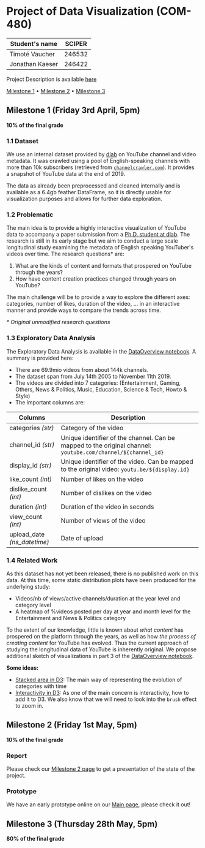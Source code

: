 # Project of Data Visualization (COM-480)

| Student's name  | SCIPER |
| --------------- | ------ |
| Timoté Vaucher  | 246532 |
| Jonathan Kaeser | 246422 |

Project Description is available [here](https://com-480-data-visualization.github.io/2020-project-guidelines/)

[Milestone 1](#milestone-1-friday-3rd-april-5pm) • [Milestone 2](#milestone-2-friday-1st-may-5pm) • [Milestone 3](#milestone-3-thursday-28th-may-5pm)

## Milestone 1 (Friday 3rd April, 5pm)

**10% of the final grade**

### 1.1 Dataset

We use an internal dataset provided by [dlab]( https://dlab.epfl.ch/ ) on YouTube channel and video metadata. It was crawled using a pool of English-speaking channels with more than 10k subscribers (retrieved from [`channelcrawler.com`]( https://channelcrawler.com/ )). It provides a snapshot of YouTube data at the end of 2019.

The data as already been preprocessed and cleaned internally and is available as a 6.4gb feather DataFrame, so it is directly usable for visualization purposes and allows for further data exploration.

### 1.2 Problematic

The main idea is to provide a highly interactive visualization of YouTube data to accompany a paper submission from a [Ph.D. student at dlab]( https://manoelhortaribeiro.github.io/ ). The research is still in its early stage but we aim to conduct a large scale longitudinal study examining the metadata of English speaking YouTuber's videos over time. The research questions* are:

1. What are the kinds of content and formats that prospered on YouTube through the years?
2. How have content creation practices changed through years on YouTube?

The main challenge will be to provide a way to explore the different axes: categories, number of likes, duration of the video, ... in an interactive manner and provide ways to compare the trends across time.

*\* Original unmodified research questions*

### 1.3 Exploratory Data Analysis

The Exploratory Data Analysis is available in the [DataOverview notebook](notebooks/DataOverview.ipynb). A summary is provided here:

- There are 69.9mio videos from about 144k channels.
- The dataset span from July 14th 2005 to November 11th 2019.
- The videos are divided into 7 categories: (Entertainment, Gaming, Others, News & Politics, Music, Education, Science & Tech, Howto & Style)
- The important columns are:

| Columns                     | Description                                                  |
| --------------------------- | ------------------------------------------------------------ |
| categories *(str)*          | Category of the video                                        |
| channel_id *(str)*          | Unique identifier of the channel. Can be mapped to the original channel: `youtube.com/channel/${channel_id}` |
| display_id *(str)*          | Unique identifier of the video. Can be mapped to the original video: `youtu.be/${display.id}` |
| like_count *(int)*          | Number of likes on the video                                 |
| dislike_count *(int)*       | Number of dislikes on the video                              |
| duration *(int)*            | Duration of the video in seconds                             |
| view_count *(int)*          | Number of views of the video                                 |
| upload_date *(ns_datetime)* | Date of upload                                               |


### 1.4 Related Work

As this dataset has not yet been released, there is no published work on this data. At this time, some static distribution plots have been produced for the underlying study:
- Videos/nb of views/active channels/duration at the year level and category level
- A heatmap of %videos posted per day at year and month level for the Entertainment and News & Politics category

To the extent of our knowledge, little is known about *what content* has prospered on the platform through the years, as well as how *the process of creating content* for YouTube has evolved. Thus the current approach of studying the longitudinal data of YouTube is inherently original. We propose additional sketch of visualizations in part 3 of the [DataOverview notebook](notebooks/DataOverview.ipynb).

**Some ideas:**
- [Stacked area in D3](https://www.d3-graph-gallery.com/stackedarea.html): The main way of representing the evolution of categories with time
- [Interactivity in D3](https://www.d3-graph-gallery.com/interactivity.html): As one of the main concern is interactivity, how to add it to D3. We also know that we will need to look into the `brush` effect to zoom in.


## Milestone 2 (Friday 1st May, 5pm)

**10% of the final grade**

### Report
Please check our [Milestone 2 page](https://tvaucher.github.io/youtube-viz/milestone-2/) to get a presentation of the state of the project.

### Prototype
We have an early prototype online on our [Main page](https://tvaucher.github.io/youtube-viz/), please check it out!


## Milestone 3 (Thursday 28th May, 5pm)

**80% of the final grade**
